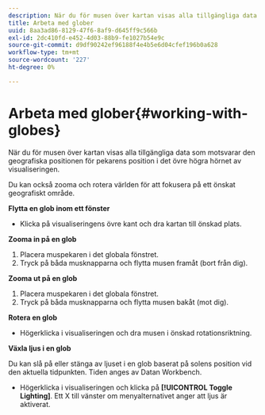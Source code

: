 ```yaml
---
description: När du för musen över kartan visas alla tillgängliga data som motsvarar den geografiska positionen för pekarens position i det övre högra hörnet av visualiseringen.
title: Arbeta med glober
uuid: 8aa3ad86-8129-47f6-8af9-d645ff9c566b
exl-id: 2dc410fd-e452-4d03-88b9-fe1027b54e9c
source-git-commit: d9df90242ef96188f4e4b5e6d04cfef196b0a628
workflow-type: tm+mt
source-wordcount: '227'
ht-degree: 0%

---
```


# Arbeta med glober{#working-with-globes}

När du för musen över kartan visas alla tillgängliga data som motsvarar den geografiska positionen för pekarens position i det övre högra hörnet av visualiseringen.

Du kan också zooma och rotera världen för att fokusera på ett önskat geografiskt område.

**Flytta en glob inom ett fönster**

* Klicka på visualiseringens övre kant och dra kartan till önskad plats.

**Zooma in på en glob**

1. Placera muspekaren i det globala fönstret.
1. Tryck på båda musknapparna och flytta musen framåt (bort från dig).

**Zooma ut på en glob**

1. Placera muspekaren i det globala fönstret.
1. Tryck på båda musknapparna och flytta musen bakåt (mot dig).

**Rotera en glob**

* Högerklicka i visualiseringen och dra musen i önskad rotationsriktning.

**Växla ljus i en glob**

Du kan slå på eller stänga av ljuset i en glob baserat på solens position vid den aktuella tidpunkten. Tiden anges av Datan Workbench.

* Högerklicka i visualiseringen och klicka på **[!UICONTROL Toggle Lighting]**. Ett X till vänster om menyalternativet anger att ljus är aktiverat.
